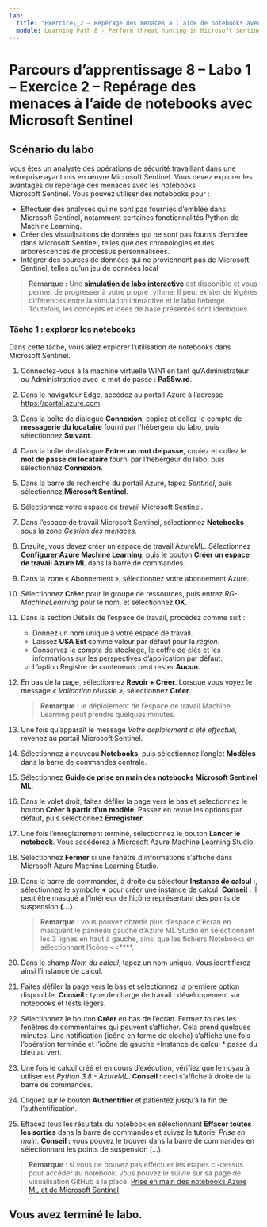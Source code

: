 ```yaml
---
lab:
  title: "Exercice\_2 – Repérage des menaces à l’aide de notebooks avec Microsoft\_Sentinel"
  module: Learning Path 8 - Perform threat hunting in Microsoft Sentinel
---
```


# Parcours d’apprentissage 8 – Labo 1 – Exercice 2 – Repérage des menaces à l’aide de notebooks avec Microsoft Sentinel

## Scénario du labo

Vous êtes un analyste des opérations de sécurité travaillant dans une entreprise ayant mis en œuvre Microsoft Sentinel. Vous devez explorer les avantages du repérage des menaces avec les notebooks Microsoft Sentinel. Vous pouvez utiliser des notebooks pour :

- Effectuer des analyses qui ne sont pas fournies d’emblée dans Microsoft Sentinel, notamment certaines fonctionnalités Python de Machine Learning.
- Créer des visualisations de données qui ne sont pas fournis d’emblée dans Microsoft Sentinel, telles que des chronologies et des arborescences de processus personnalisées.
- Intégrer des sources de données qui ne proviennent pas de Microsoft Sentinel, telles qu’un jeu de données local

>**Remarque :** Une **[simulation de labo interactive](https://mslabs.cloudguides.com/guides/SC-200%20Lab%20Simulation%20-%20Hunt%20for%20threats%20using%20notebooks%20in%20Microsoft%20Sentinel)** est disponible et vous permet de progresser à votre propre rythme. Il peut exister de légères différences entre la simulation interactive et le labo hébergé. Toutefois, les concepts et idées de base présentés sont identiques. 

### Tâche 1 : explorer les notebooks

Dans cette tâche, vous allez explorer l’utilisation de notebooks dans Microsoft Sentinel.

1. Connectez-vous à la machine virtuelle WIN1 en tant qu’Administrateur ou Administratrice avec le mot de passe : **Pa55w.rd**.  

1. Dans le navigateur Edge, accédez au portail Azure à l’adresse https://portal.azure.com.

1. Dans la boîte de dialogue **Connexion**, copiez et collez le compte de **messagerie du locataire** fourni par l’hébergeur du labo, puis sélectionnez **Suivant**.

1. Dans la boîte de dialogue **Entrer un mot de passe**, copiez et collez le **mot de passe du locataire** fourni par l’hébergeur du labo, puis sélectionnez **Connexion**.

1. Dans la barre de recherche du portail Azure, tapez *Sentinel*, puis sélectionnez **Microsoft Sentinel**.

1. Sélectionnez votre espace de travail Microsoft Sentinel.

1. Dans l’espace de travail Microsoft Sentinel, sélectionnez **Notebooks** sous la zone *Gestion des menaces*.

1. Ensuite, vous devez créer un espace de travail AzureML. Sélectionnez **Configurer Azure Machine Learning**, puis le bouton **Créer un espace de travail Azure ML** dans la barre de commandes.

1. Dans la zone « Abonnement », sélectionnez votre abonnement Azure.

1. Sélectionnez **Créer** pour le groupe de ressources, puis entrez *RG-MachineLearning* pour le nom, et sélectionnez **OK**. 

1. Dans la section Détails de l’espace de travail, procédez comme suit :

     - Donnez un nom unique à votre espace de travail.
     - Laissez **USA Est** comme valeur par défaut pour la *région*.
     - Conservez le compte de stockage, le coffre de clés et les informations sur les perspectives d’application par défaut.
     - L’option Registre de conteneurs peut rester **Aucun**.

1. En bas de la page, sélectionnez **Revoir + Créer**. Lorsque vous voyez le message *« Validation réussie »*, sélectionnez **Créer**. 

     >**Remarque :** le déploiement de l’espace de travail Machine Learning peut prendre quelques minutes.

1. Une fois qu’apparaît le message *Votre déploiement a été effectué*, revenez au portail Microsoft Sentinel.

1. Sélectionnez à nouveau **Notebooks**, puis sélectionnez l’onglet **Modèles** dans la barre de commandes centrale. 

1. Sélectionnez **Guide de prise en main des notebooks Microsoft Sentinel ML**. 

1. Dans le volet droit, faites défiler la page vers le bas et sélectionnez le bouton **Créer à partir d’un modèle**. Passez en revue les options par défaut, puis sélectionnez **Enregistrer**.

1. Une fois l’enregistrement terminé, sélectionnez le bouton **Lancer le notebook**. Vous accéderez à Microsoft Azure Machine Learning Studio.

1. Sélectionnez **Fermer** si une fenêtre d’informations s’affiche dans Microsoft Azure Machine Learning Studio.

1. Dans la barre de commandes, à droite du sélecteur **Instance de calcul :**, sélectionnez le symbole **+** pour créer une instance de calcul. **Conseil :** il peut être masqué à l’intérieur de l’icône représentant des points de suspension **(…)**.

     >**Remarque :** vous pouvez obtenir plus d’espace d’écran en masquant le panneau gauche d’Azure ML Studio en sélectionnant les 3 lignes en haut à gauche, ainsi que les fichiers Notebooks en sélectionnant l’icône <<****.

1. Dans le champ *Nom du calcul*, tapez un nom unique. Vous identifierez ainsi l’instance de calcul.

1. Faites défiler la page vers le bas et sélectionnez la première option disponible. **Conseil :** type de charge de travail : développement sur notebooks et tests légers.

1. Sélectionnez le bouton **Créer** en bas de l’écran. Fermez toutes les fenêtres de commentaires qui peuvent s’afficher. Cela prend quelques minutes. Une notification (icône en forme de cloche) s’affiche une fois l’opération terminée et l’icône de gauche *Instance de calcul * passe du bleu au vert.

1. Une fois le calcul créé et en cours d’exécution, vérifiez que le noyau à utiliser est *Python 3.8 - AzureML*. **Conseil :** ceci s’affiche à droite de la barre de commandes.

1. Cliquez sur le bouton **Authentifier** et patientez jusqu’à la fin de l’authentification.

1. Effacez tous les résultats du notebook en sélectionnant **Effacer toutes les sorties** dans la barre de commandes et suivez le tutoriel *Prise en main*. **Conseil :** vous pouvez le trouver dans la barre de commandes en sélectionnant les points de suspension (…).

>**Remarque** : si vous ne pouvez pas effectuer les étapes ci-dessus pour accéder au notebook, vous pouvez le suivre sur sa page de visualisation GitHub à la place. [Prise en main des notebooks Azure ML et de Microsoft Sentinel](https://nbviewer.org/github/Azure/Azure-Sentinel-Notebooks/blob/master/A%20Getting%20Started%20Guide%20For%20Azure%20Sentinel%20ML%20Notebooks.ipynb) 

## Vous avez terminé le labo.
